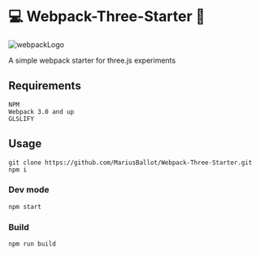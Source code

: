 # :computer: Webpack-Three-Starter :ocean:
![webpackLogo](https://raw.githubusercontent.com/webpack/media/master/logo/icon-square-big.png=250x250)

A simple webpack starter for three.js experiments

## Requirements
```
NPM
Webpack 3.0 and up
GLSLIFY
```

## Usage
```
git clone https://github.com/MariusBallot/Webpack-Three-Starter.git
npm i
```

### Dev mode
```
npm start
```

### Build
```
npm run build
```